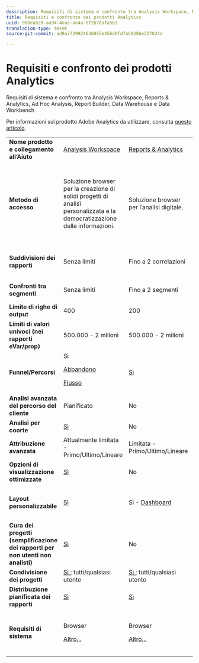 ```yaml
---
description: Requisiti di sistema e confronto tra Analysis Workspace, Reports & Analytics, Ad Hoc Analysis, Report Builder, Data Warehouse e Data Workbench
title: Requisiti e confronto dei prodotti Analytics
uuid: 988eab20-aa94-4eae-ae4a-5f2b70afa5b3
translation-type: tm+mt
source-git-commit: ad9a7729924636055e456d0fd7ab928be227034d

---
```



# Requisiti e confronto dei prodotti Analytics

Requisiti di sistema e confronto tra Analysis Workspace, Reports &amp; Analytics, Ad Hoc Analysis, Report Builder, Data Warehouse e Data Workbench

Per informazioni sul prodotto Adobe Analytics da utilizzare, consulta [questo articolo](/help/admin/c-analytics-product-comparison/which-analytics-tool.md).

<table id="table_8A42BE3253024552A170F6471B1E4D1D"> 
 <tbody> 
  <tr> 
   <td> <b>Nome prodotto e collegamento all’Aiuto</b> </td> 
   <td> <a href="https://docs.adobe.com/content/help/en/analytics/analyze/analysis-workspace/home.html"> Analysis Workspace </a> </td> 
   <td> <a href="https://docs.adobe.com/content/help/it-IT/analytics/analyze/reports-analytics/getting-started.html"> Reports &amp; Analytics </a> </td> 
   <td> <a href="https://docs.adobe.com/content/help/it-IT/analytics/analyze/ad-hoc-analysis/adhoc-home.html"> Ad Hoc Analysis </a> </td> 
   <td> <a href="https://docs.adobe.com/content/help/it-IT/analytics/analyze/report-builder/home.html"> Report Builder </a> </td> 
   <td> <a href="https://docs.adobe.com/content/help/it-IT/analytics/export/data-warehouse/data-warehouse.translate.html"> Data Warehouse </a> </td> 
   <td> <a href="https://docs.adobe.com/content/help/en/data-workbench/using/home.html"> Data Workbench </a> </td> 
  </tr> 
  <tr> 
   <td> <b>Metodo di accesso</b> </td> 
   <td> Soluzione browser per la creazione di solidi progetti di analisi personalizzata e la democratizzazione delle informazioni. </td> 
   <td> Soluzione browser per l’analisi digitale. </td> 
   <td> Strumento basato su Java per l’analisi digitale avanzata. </td> 
   <td> Componente aggiuntivo per Excel che consente di creare richieste personalizzate a partire da dati di R&amp;A e di visualizzarle con Microsoft Excel. </td> 
   <td colname="col06"> Soluzione browser per la generazione di rapporti in formato <span class="filepath"> .csv </span>. Può generare file in formato Tableau. </td> 
   <td colname="col6"> Strumento per l’analisi multicanale avanzata, ad esempio modellazione di attribuzione personalizzata, analisi predittive e analisi cliente a 360°. </td> 
  </tr> 
  <tr> 
   <td> <b>Suddivisioni dei rapporti</b> </td> 
   <td> Senza limiti </td> 
   <td> Fino a 2 correlazioni </td> 
   <td> Senza limiti </td> 
   <td> Fino a 2 correlazioni </td> 
   <td colname="col06"> Suddivisioni approfondite e illimitate, per segmento. </td> 
   <td colname="col6"> Senza limiti </td> 
  </tr> 
  <tr> 
   <td> <b>Confronti tra segmenti</b> </td> 
   <td> Senza limiti </td> 
   <td> Fino a 2 segmenti </td> 
   <td> Senza limiti </td> 
   <td> Senza limiti (stack di richieste di dati) </td> 
   <td colname="col06"> 1 segmento. Supporta più segmenti (in stack). </td> 
   <td colname="col6"> Senza limiti </td> 
  </tr> 
  <tr> 
   <td> <b>Limite di righe di output</b> </td> 
   <td> 400 </td> 
   <td> 200 </td> 
   <td> 50.000 </td> 
   <td> 50.000 </td> 
   <td colname="col06"> Senza limiti </td> 
   <td colname="col6"> Personalizzabile </td> 
  </tr> 
  <tr> 
   <td> <b>Limiti di valori univoci (nei rapporti eVar/prop)</b> </td> 
   <td> 500.000 - 2 milioni </td> 
   <td> 500.000 - 2 milioni </td> 
   <td> 500.000 - 2 milioni </td> 
   <td> 500.000 - 2 milioni </td> 
   <td colname="col06"> Senza limiti </td> 
   <td colname="col6"> Personalizzabile </td> 
  </tr> 
  <tr> 
   <td> <b>Funnel/Percorsi</b> </td> 
   <td> Sì <p> </p> <a href="https://docs.adobe.com/content/help/it-IT/analytics/analyze/analysis-workspace/visualizations/fallout/fallout-flow.html"> Abbandono </a> <p> <a href="https://docs.adobe.com/content/help/it-IT/analytics/analyze/analysis-workspace/visualizations/fallout/fallout-flow.html"> Flusso </a> </p> </td> 
   <td> <a href="https://docs.adobe.com/content/help/en/analytics/analyze/reports-analytics/reports.html"> Sì </a> </td> 
   <td> <a href="https://docs.adobe.com/content/help/en/analytics/analyze/ad-hoc-analysis/c-reports-paths.html"> Sì </a> </td> 
   <td> Sì </td> 
   <td colname="col06"> No </td> 
   <td colname="col6"> Sì </td> 
  </tr> 
  <tr> 
   <td> <b>Analisi avanzata del percorso del cliente</b> </td> 
   <td> Pianificato </td> 
   <td> No </td> 
   <td> Sì </td> 
   <td> No </td> 
   <td colname="col06"> No </td> 
   <td colname="col6"> Sì </td> 
  </tr> 
  <tr> 
   <td> <b>Analisi per coorte</b> </td> 
   <td> <a href="https://docs.adobe.com/content/help/it-IT/analytics/analyze/analysis-workspace/visualizations/cohort-table/cohort-analysis.html"> Sì </a> </td> 
   <td> No </td> 
   <td> No </td> 
   <td> No </td> 
   <td colname="col06"> No </td> 
   <td colname="col6"> Sì </td> 
  </tr> 
  <tr> 
   <td> <b>Attribuzione avanzata</b> </td> 
   <td> Attualmente limitata - Primo/Ultimo/Lineare </td> 
   <td> Limitata - Primo/Ultimo/Lineare </td> 
   <td> Limitata - Primo/Ultimo/Lineare </td> 
   <td> Limitata - Primo/Ultimo/Lineare </td> 
   <td colname="col06"> Limitata - Primo/Ultimo/Lineare </td> 
   <td colname="col6"> Sì </td> 
  </tr> 
  <tr> 
   <td> <b>Opzioni di visualizzazione ottimizzate</b> </td> 
   <td> <a href="https://docs.adobe.com/content/help/en/analytics/analyze/analysis-workspace/home.html"> Sì </a> </td> 
   <td> No </td> 
   <td> Sì </td> 
   <td> Sì </td> 
   <td colname="col06"> No </td> 
   <td colname="col6"> Sì </td> 
  </tr> 
  <tr> 
   <td> <b>Layout personalizzabile</b> </td> 
   <td> <a href="https://docs.adobe.com/content/help/en/analytics/analyze/analysis-workspace/home.html"> Sì </a> </td> 
   <td> Sì - <a href="https://docs.adobe.com/content/help/en/analytics/admin/server-call-usage/server-call-usage-dashboard.html"> Dashboard </a> </td> 
   <td> No </td> 
   <td> <a href="https://docs.adobe.com/content/help/en/analytics/analyze/report-builder/layout/configure-the-custom-layout.html"> Sì </a> </td> 
   <td colname="col06"> <p> Ordinare i risultati per suddivisione o metrica. </p> </td> 
   <td colname="col6"> Sì </td> 
  </tr> 
  <tr> 
   <td> <b>Cura dei progetti (semplificazione dei rapporti per non utenti non analisti)</b> </td> 
   <td> <a href="https://docs.adobe.com/content/help/it-IT/analytics/analyze/analysis-workspace/curate-share/curate.html"> Sì </a> </td> 
   <td> No </td> 
   <td> No </td> 
   <td> Sì </td> 
   <td colname="col06"> No </td> 
   <td colname="col6"> Sì </td> 
  </tr> 
  <tr> 
   <td> <b>Condivisione dei progetti</b> </td> 
   <td> <a href="https://docs.adobe.com/content/help/it-IT/analytics/analyze/analysis-workspace/curate-share/curate.html"> Sì </a>; tutti/qualsiasi utente </td> 
   <td> <a href="https://docs.adobe.com/content/help/en/analytics/analyze/reports-analytics/scheduling.html"> Sì </a>; tutti/qualsiasi utente </td> 
   <td> Solo con utenti di Ad Hoc Analysis </td> 
   <td> Sì; tutti/qualsiasi utente </td> 
   <td colname="col06"> No </td> 
   <td colname="col6"> Sì </td> 
  </tr> 
  <tr> 
   <td> <b>Distribuzione pianificata dei rapporti</b> </td> 
   <td> <a href="https://docs.adobe.com/content/help/en/analytics/analyze/analysis-workspace/curate-share/schedule-projects.html"> Sì </a> </td> 
   <td> <a href="https://docs.adobe.com/content/help/en/analytics/analyze/reports-analytics/scheduling.html"> Sì </a> </td> 
   <td> <a href="https://docs.adobe.com/content/help/en/analytics/analyze/ad-hoc-analysis/c-schedule.html"> Sì </a> </td> 
   <td> <a href="https://docs.adobe.com/content/help/en/analytics/analyze/report-builder/t-schedule-a-data-request.html"> Sì </a> </td> 
   <td colname="col06"> Sì </td> 
   <td colname="col6"> Sì </td> 
  </tr> 
  <tr> 
   <td> <b>Requisiti di sistema</b> </td> 
   <td> <p>Browser </p> <p> <a href="https://docs.adobe.com/content/help/it-IT/analytics/admin/admin-tools/server-side-forwarding/ssf-requirements.html"> Altro... </a> </p> </td> 
   <td> <p>Browser </p> <p> <a href="https://docs.adobe.com/content/help/it-IT/analytics/admin/admin-tools/server-side-forwarding/ssf-requirements.html"> Altro... </a> </p> </td> 
   <td> <p>Java </p> <p> <a href="https://docs.adobe.com/content/help/en/analytics/analyze/ad-hoc-analysis/c-getting-started.html"> Altro... </a> </p> </td> 
   <td> <p>Windows, MS Excel </p> <p> <a href="https://docs.adobe.com/content/help/en/analytics/analyze/report-builder/report-builder-setup/system-requirements.html"> Altro... </a> </p> </td> 
   <td colname="col06"> Browser e programma per aprire file <span class="filepath"> .csv </span>, come MS Excel. Può generare file in formato Tableau. </td> 
   <td colname="col6"> Windows a 64 bit, scheda grafica per OpenGL 3.2 (<u> <a href="https://docs.adobe.com/content/help/en/data-workbench/using/install/c-data-workbench-client-install.html"> Altro... </a></u>) </td> 
  </tr> 
 </tbody> 
</table>

